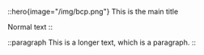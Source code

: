 ::hero{image="/img/bcp.png"}
This is the main title

Normal text
::

::paragraph
This is a longer text, which is a paragraph.
::

